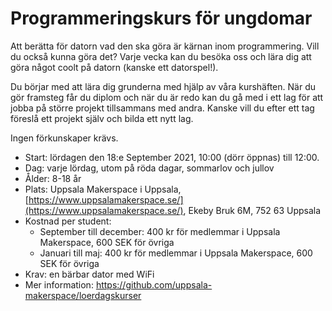 # Programmeringskurs för ungdomar

Att berätta för datorn vad den ska göra är kärnan inom programmering.
Vill du också kunna göra det? Varje vecka kan du besöka oss
och lära dig att göra något coolt på datorn (kanske ett datorspel!).

Du börjar med att lära dig grunderna med hjälp av våra kurshäften.
När du gör framsteg får du diplom och när du är redo kan du gå med
i ett lag för att jobba på större projekt tillsammans med andra.
Kanske vill du efter ett tag föreslå ett projekt själv och bilda ett nytt lag.

Ingen förkunskaper krävs.

* Start: lördagen den 18:e September 2021, 10:00 (dörr öppnas) till 12:00.
* Dag: varje lördag, utom på röda dagar, sommarlov och jullov
* Ålder: 8-18 år
* Plats: Uppsala Makerspace i Uppsala, [https://www.uppsalamakerspace.se/](https://www.uppsalamakerspace.se/),
   Ekeby Bruk 6M, 752 63 Uppsala
* Kostnad per student:
  * September till december: 400 kr för medlemmar i Uppsala Makerspace, 600 SEK för övriga
  * Januari till maj: 400 kr för medlemmar i Uppsala Makerspace, 600 SEK för övriga
* Krav: en bärbar dator med WiFi
* Mer information: <https://github.com/uppsala-makerspace/loerdagskurser>
